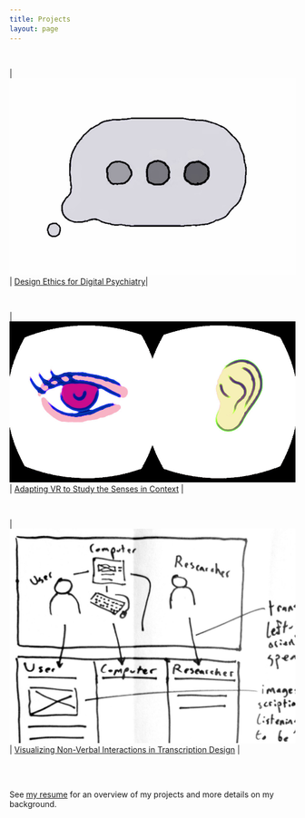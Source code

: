 ```yaml
---
title: Projects
layout: page
---
```

<br>

| [![...](/assets/sp_b_d_p.jpg)](/projects/digital-psych) | [Design Ethics for Digital Psychiatry](/projects/digital-psych)|

<br>

| [![...](/assets/senses-hmd.jpg)](/projects/oculus-senses) | [Adapting VR to Study the Senses in Context](/projects/oculus-senses) |

<br>

| [![...](/assets/hci-t-sq.jpg)](/projects/transcription) | [Visualizing Non-Verbal Interactions in Transcription Design](/projects/transcription) |

<br><br>

See [my resume](/assets/bailey_resume.pdf) for an overview of my projects and more details on my background.
